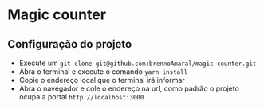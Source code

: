 # Magic counter
## Configuração do projeto
 - Execute um `git clone git@github.com:brennoAmaral/magic-counter.git`
 - Abra o terminal e execute o comando `yarn install`
 - Copie o endereço local que o terminal irá informar 
 - Abra o navegador e cole o endereço na url, como padrão o projeto ocupa a portal `http://localhost:3000`